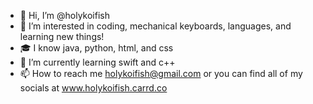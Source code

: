 - 👋 Hi, I’m @holykoifish
- 👀 I’m interested in coding, mechanical keyboards, languages, and learning new things!
- 🎓 I know java, python, html, and css
- 🌱 I’m currently learning swift and c++
- 📫 How to reach me holykoifish@gmail.com or you can find all of my socials at www.holykoifish.carrd.co

<!---
holykoifish/holykoifish is a ✨ special ✨ repository because its `README.md` (this file) appears on your GitHub profile.
You can click the Preview link to take a look at your changes.
--->
